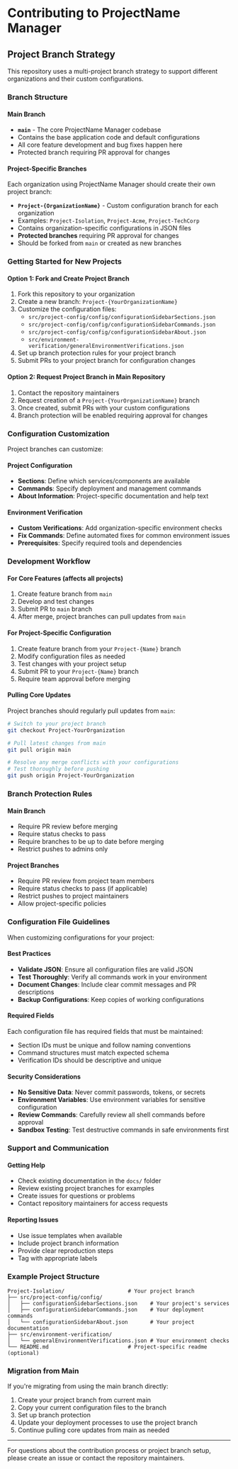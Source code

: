 # Contributing to ProjectName Manager

## Project Branch Strategy

This repository uses a multi-project branch strategy to support different organizations and their custom configurations.

### Branch Structure

#### Main Branch
- **`main`** - The core ProjectName Manager codebase
- Contains the base application code and default configurations
- All core feature development and bug fixes happen here
- Protected branch requiring PR approval for changes

#### Project-Specific Branches
Each organization using ProjectName Manager should create their own project branch:

- **`Project-{OrganizationName}`** - Custom configuration branch for each organization
- Examples: `Project-Isolation`, `Project-Acme`, `Project-TechCorp`
- Contains organization-specific configurations in JSON files
- **Protected branches** requiring PR approval for changes
- Should be forked from `main` or created as new branches

### Getting Started for New Projects

#### Option 1: Fork and Create Project Branch
1. Fork this repository to your organization
2. Create a new branch: `Project-{YourOrganizationName}`
3. Customize the configuration files:
   - `src/project-config/config/configurationSidebarSections.json`
   - `src/project-config/config/configurationSidebarCommands.json`
   - `src/project-config/config/configurationSidebarAbout.json`
   - `src/environment-verification/generalEnvironmentVerifications.json`
4. Set up branch protection rules for your project branch
5. Submit PRs to your project branch for configuration changes

#### Option 2: Request Project Branch in Main Repository
1. Contact the repository maintainers
2. Request creation of a `Project-{YourOrganizationName}` branch
3. Once created, submit PRs with your custom configurations
4. Branch protection will be enabled requiring approval for changes

### Configuration Customization

Project branches can customize:

#### Project Configuration
- **Sections**: Define which services/components are available
- **Commands**: Specify deployment and management commands
- **About Information**: Project-specific documentation and help text

#### Environment Verification
- **Custom Verifications**: Add organization-specific environment checks
- **Fix Commands**: Define automated fixes for common environment issues
- **Prerequisites**: Specify required tools and dependencies

### Development Workflow

#### For Core Features (affects all projects)
1. Create feature branch from `main`
2. Develop and test changes
3. Submit PR to `main` branch
4. After merge, project branches can pull updates from `main`

#### For Project-Specific Configuration
1. Create feature branch from your `Project-{Name}` branch
2. Modify configuration files as needed
3. Test changes with your project setup
4. Submit PR to your `Project-{Name}` branch
5. Require team approval before merging

#### Pulling Core Updates
Project branches should regularly pull updates from `main`:

```bash
# Switch to your project branch
git checkout Project-YourOrganization

# Pull latest changes from main
git pull origin main

# Resolve any merge conflicts with your configurations
# Test thoroughly before pushing
git push origin Project-YourOrganization
```

### Branch Protection Rules

#### Main Branch
- Require PR review before merging
- Require status checks to pass
- Require branches to be up to date before merging
- Restrict pushes to admins only

#### Project Branches
- Require PR review from project team members
- Require status checks to pass (if applicable)
- Restrict pushes to project maintainers
- Allow project-specific policies

### Configuration File Guidelines

When customizing configurations for your project:

#### Best Practices
- **Validate JSON**: Ensure all configuration files are valid JSON
- **Test Thoroughly**: Verify all commands work in your environment
- **Document Changes**: Include clear commit messages and PR descriptions
- **Backup Configurations**: Keep copies of working configurations

#### Required Fields
Each configuration file has required fields that must be maintained:
- Section IDs must be unique and follow naming conventions
- Command structures must match expected schema
- Verification IDs should be descriptive and unique

#### Security Considerations
- **No Sensitive Data**: Never commit passwords, tokens, or secrets
- **Environment Variables**: Use environment variables for sensitive configuration
- **Review Commands**: Carefully review all shell commands before approval
- **Sandbox Testing**: Test destructive commands in safe environments first

### Support and Communication

#### Getting Help
- Check existing documentation in the `docs/` folder
- Review existing project branches for examples
- Create issues for questions or problems
- Contact repository maintainers for access requests

#### Reporting Issues
- Use issue templates when available
- Include project branch information
- Provide clear reproduction steps
- Tag with appropriate labels

### Example Project Structure

```
Project-Isolation/                    # Your project branch
├── src/project-config/config/
│   ├── configurationSidebarSections.json    # Your project's services
│   ├── configurationSidebarCommands.json    # Your deployment commands
│   └── configurationSidebarAbout.json       # Your project documentation
├── src/environment-verification/
│   └── generalEnvironmentVerifications.json # Your environment checks
└── README.md                         # Project-specific readme (optional)
```

### Migration from Main

If you're migrating from using the main branch directly:

1. Create your project branch from current main
2. Copy your current configuration files to the branch
3. Set up branch protection
4. Update your deployment processes to use the project branch
5. Continue pulling core updates from main as needed

---

For questions about the contribution process or project branch setup, please create an issue or contact the repository maintainers. 